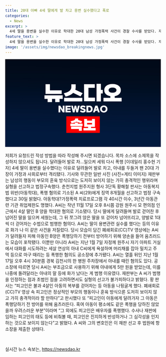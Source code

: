 ```yaml
---
title: 20대 아빠 4세 딸에게 발 차고 용변 실수했다고 폭로
categories:
  - News
excerpt: >
  4세 딸을 용변을 실수한 이유로 학대한 20대 남성 가정폭력 사건이 경찰 수사를 받았다. 재판부는 혼자 죽부인 행위로 실형을 선고하고 법정구속했다. 가정폭력 치료프로그램 40시간 강행, 3년간 아동관련 기관 취업제한명령을 내렸다. 또한, 아내를 욕설하고 폭행한 혐의도 추가됐다. 변호인은 항소장을 제출했다. (150자)
feature_text: >
  4세 딸을 용변을 실수한 이유로 학대한 20대 남성 가정폭력 사건이 경찰 수사를 받았다. 재판부는 혼자 죽부인 행위로 실형을 선고하고 법정구속했다. 가정폭력 치료프로그램 40시간 강행, 3년간 아동관련 기관 취업제한명령을 내렸다. 또한, 아내를 욕설하고 폭행한 혐의도 추가됐다. 변호인은 항소장을 제출했다. (150자)
image: '/assets/img/newsdao_breakingnews.jpg'
---
```


<p><img src="/assets/img/newsdao_breakingnews.jpg" alt="koreaapp 속보" /></p>

<p>저희가 요청드린 작성 방법을 따라 작성해 주시면 되겠습니다. 목차 소스에 소제목을 작성하지 않으셔도 됩니다.
달려들어 발로 차...일으켜 세워 다시 폭행
[이데일리 홍수현 기자] 4세 딸이 용변을 실수했다는 이유로 달려들어 발로 차고, 아내를 두들겨 팬 20대 가장이 가정과 사회로부터 격리됐다. 기사와 무관한 일반 사진 (사진=게티 이미지) 재판부는 남성의 행동이 부모의 훈육 방식으로는 도저히 보이지 않는 가히 충격적인 행위라며 실형을 선고하고 법정구속했다. 춘천지법 원주지원 형사 3단독 황해철 판사는 아동복지법 위반(아동학대), 폭행 혐의로 기소된 A 씨(29)에게 징역 8개월을 선고하고 법정 구속했다고 30일 밝혔다. 아동학대?가정폭력 치료프로그램 각 40시간 이수, 3년간 아동관련 기관 취업제한도 명했다. A씨는 작년 11월 17일 오후 8시쯤 강원 원주시 모 편의점 인근에서 4살 딸인 B 양을 학대한 혐의로 기소됐다. 당시 딸에게 달려들며 발로 걷어찬 후 넘어진 딸을 일으켜 세웠는데, 그 뒤 쪼그려 앉은 딸을 또 걷어차 넘어뜨리고, 양발로 1대씩 더 걷어차는 수법으로 범행한 혐의다. A씨는 딸이 용변관련 실수를 했다는 등의 이유로 화가 나 이 같은 사건을 저질렀다. 당시 모습이 담긴 폐쇄회로(CC)TV 영상에는 A씨가 달려들자 피해 아동인 B양은 폭행당하기 전부터 방어하기 위해 양손을 들어 움츠러드는 모습이 포착됐다. 이뿐만 아니라 A씨는 지난 1월 7일 자정께 원주시 자기 아파트 거실에서 대화를 시도하려는 세살 연상의 아내 C씨에게 욕설하며 머리채를 잡아 밀치고 주먹 등으로 마구 때리는 등 폭행한 혐의도 공소장에 추가됐다. A씨는 열흘 뒤인 지난 1월 17일 오후 4시 30분쯤 경북 김천시의 한 병원 주차장에서 아내를 때린 혐의도 있다. 공소장에 따르면 당시 A씨는 부조금으로 사용하기 위해 아내에게 5만 원을 받았는데, 이를 나중에 돌려달라는 아내의 말 등에 화가 났다는 게 범행 이유였다. 재판부는 A 씨가 범행을 인정하는 점과 초범인 점을 고려하면서도 실형의 선고가 불가피하다고 밝혔다. 황 판사는 “피고인은 불과 4살인 아동의 복부를 걷어차는 등 아동을 나뒹굴게 했다. 폐쇄회로(CC)TV 영상 속 피고인은 정상적인 부모의 행동이나 훈육 방식으론 도저히 보이지 않고 가히 충격적이라 할 만하다”고 판시했다 또 “피고인이 아동에게 달려가자 그 아동은 폭행당하기 전 방어를 위해 움츠러든다. 혹여 아동이 평소에도 같은 폭행을 당하진 않았을까 우려스러운 부분”이라며 “그 외에도 피고인은 배우자를 폭행했다. 수사나 재판에 임하는 피고인의 태도 등에 비춰볼 때, 피고인은 진지하게 반성하거나 그 심각성을 인지하는 것으로 보이지 않는다”고 밝혔다. A 씨와 그의 변호인은 이 재판 선고 후 법원에 항소장을 제출한 상태다.</p>

<p data-ke-size="size16">&nbsp;</p>
실시간 뉴스 속보는, <a href="https://newsdao.kr" rel="dofollow">https://newsdao.kr</a>


